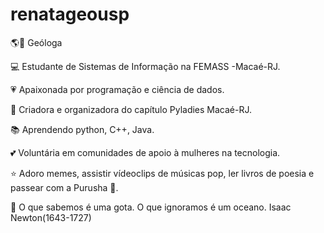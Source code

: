 # renatageousp

🌎🗻 Geóloga 

💻 Estudante de Sistemas de Informação na FEMASS -Macaé-RJ.

💗 Apaixonada por programação e ciência de dados.

🔭 Criadora e organizadora do capítulo Pyladies Macaé-RJ.

📚 Aprendendo python, C++, Java.

💕 Voluntária em comunidades de apoio à mulheres na tecnologia.

⭐ Adoro memes, assistir vídeoclips de músicas pop, ler livros de poesia e passear com a Purusha 🐶.

🔮 O que sabemos é uma gota. O que ignoramos é um oceano. Isaac Newton(1643-1727)
